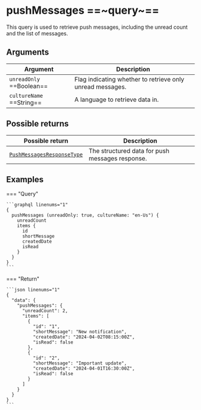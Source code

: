 # pushMessages ==~query~==

This query is used to retrieve push messages, including the unread count and the list of messages.

## Arguments

| Argument                 | Description                                                |
|--------------------------|------------------------------------------------------------|
| `unreadOnly` ==Boolean== | Flag indicating whether to retrieve only unread messages.  |
| `cultureName` ==String== | A language to retrieve data in.                            |

## Possible returns

| Possible return                                                       | Description                                             |
|-----------------------------------------------------------------------|---------------------------------------------------------|
| [`PushMessagesResponseType`](../Objects/PushMessageResponseType.md)   | The structured data for push messages response.         |

## Examples

=== "Query"

    ```graphql linenums="1"
    {
      pushMessages (unreadOnly: true, cultureName: "en-Us") {
        unreadCount
        items {
          id
          shortMessage
          createdDate
          isRead
        }
      }
    }
    ```

=== "Return"

    ```json linenums="1"
    {
      "data": {
        "pushMessages": {
          "unreadCount": 2,
          "items": [
            {
              "id": "1",
              "shortMessage": "New notification",
              "createdDate": "2024-04-02T08:15:00Z",
              "isRead": false
            },
            {
              "id": "2",
              "shortMessage": "Important update",
              "createdDate": "2024-04-01T16:30:00Z",
              "isRead": false
            }
          ]
        }
      }
    }
    ```